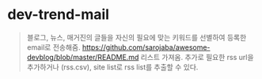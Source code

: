 # dev-trend-mail
> 블로그, 뉴스, 매거진의 글들을 자신의 필요에 맞는 키워드를 선별하여 등록한 email로 전송해줌.
> https://github.com/sarojaba/awesome-devblog/blob/master/README.md 리스트 가져옴.
> 추가로 필요한 rss url을 추가하거나 (rss.csv), site list로 rss list를 추출할 수 있다.
